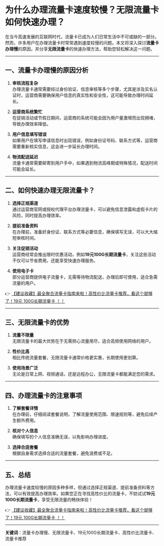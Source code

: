 # 为什么办理流量卡速度较慢？无限流量卡如何快速办理？

在当今高速发展的互联网时代，流量卡已成为人们日常生活中不可或缺的一部分。然而，许多用户在办理流量卡时常常遇到速度较慢的问题。本文将深入探讨**流量卡办理慢**的原因，并分享**无限流量卡**的快速办理方法，帮助您轻松解决这一问题。

---

## 一、流量卡办理慢的原因分析

1. **审核流程复杂**  
   办理流量卡通常需要经过身份验证、信息审核等多个步骤，尤其是涉及实名认证时，运营商需要确保用户信息的真实性和安全性，这可能导致办理时间延长。

2. **运营商系统繁忙**  
   在促销活动或节假日期间，运营商的系统可能会因为用户量激增而出现拥堵，导致办理效率降低。

3. **用户信息填写错误**  
   如果用户在填写申请信息时出现错误，例如身份证号码、联系方式等，运营商需要重新核实信息，这会进一步延长办理时间。

4. **物流配送延迟**  
   流量卡通常需要邮寄到用户手中，如果遇到物流高峰期或特殊情况，配送时间可能会延长。

---

## 二、如何快速办理无限流量卡？

1. **选择正规渠道**  
   通过运营商官网或授权代理平台办理流量卡，可以避免信息泄露和虚假卡片的风险，同时提高办理效率。

2. **提前准备资料**  
   在办理前，准备好身份证、联系方式等必要信息，确保填写无误，可以大大缩短审核时间。

3. **关注促销活动**  
   运营商经常会推出限时优惠活动，例如**19元100G长期流量卡**，关注这些活动不仅可以节省费用，还能享受快速办理服务。

4. **使用电子卡**  
   部分运营商提供电子流量卡，无需等待物流配送，办理后即可使用，适合急需流量的用户。

👉 [【建议收藏】最全聚合流量卡指南来啦！高性价比流量卡推荐，看这个就够了！19元 100G长期流量卡 ！！](https://bit.ly/Liuliangka)

---

## 三、无限流量卡的优势

1. **流量不限量**  
   无限流量卡的最大优势在于无需担心流量用尽，适合高频使用网络的用户。

2. **性价比高**  
   相比传统流量套餐，无限流量卡通常价格更实惠，长期使用更划算。

3. **使用场景广泛**  
   无论是日常上网、视频通话，还是远程办公，无限流量卡都能满足您的需求。

---

## 四、办理流量卡的注意事项

1. **了解套餐详情**  
   在办理前，仔细阅读套餐说明，了解流量使用范围、限速规则等，避免后续产生额外费用。

2. **核对个人信息**  
   确保填写的个人信息准确无误，以免影响办理进度。

3. **选择合适套餐**  
   根据自身需求选择合适的流量套餐，避免浪费或不足。

---

## 五、总结

办理流量卡速度较慢的原因多种多样，但通过选择正规渠道、提前准备资料等方法，可以有效提高办理效率。如果您正在寻找高性价比的流量卡，不妨试试**19元100G长期流量卡**，享受无限流量的畅快体验！

👉 [【建议收藏】最全聚合流量卡指南来啦！高性价比流量卡推荐，看这个就够了！19元 100G长期流量卡 ！！](https://bit.ly/Liuliangka)

---

**关键词**：流量卡办理慢、无限流量卡、19元100G长期流量卡、高性价比流量卡、流量卡推荐